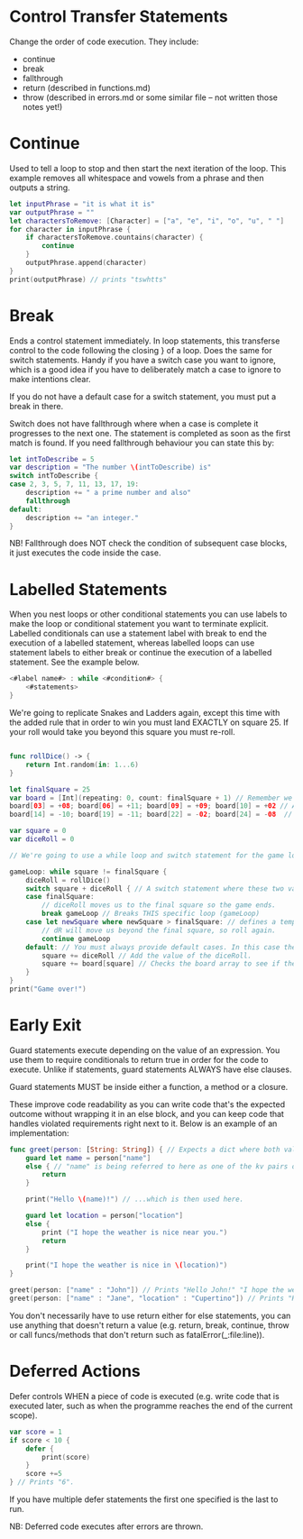 # Control Transfer Statements

Change the order of code execution. They include:

* continue
* break
* fallthrough
* return (described in functions.md)
* throw (described in errors.md or some similar file – not written those notes yet!)

# Continue

Used to tell a loop to stop and then start the next iteration of the loop. This example removes all whitespace and vowels from a phrase and then outputs a string.

```swift
let inputPhrase = "it is what it is"
var outputPhrase = ""
let charactersToRemove: [Character] = ["a", "e", "i", "o", "u", " "]
for character in inputPhrase {
    if charactersToRemove.countains(character) {
        continue
    }
    outputPhrase.append(character)
}
print(outputPhrase) // prints "tswhtts"
```

# Break

Ends a control statement immediately. In loop statements, this transferse control to the code following the closing } of a loop. Does the same for switch statements. Handy if you have a switch case you want to ignore, which is a good idea if you have to deliberately match a case to ignore to make intentions clear.

If you do not have a default case for a switch statement, you must put a break in there.

Switch does not have fallthrough where when a case is complete it progresses to the next one. The statement is completed as soon as the first match is found. If you need fallthrough behaviour you can state this by:

```swift
let intToDescribe = 5
var description = "The number \(intToDescribe) is"
switch intToDescribe {
case 2, 3, 5, 7, 11, 13, 17, 19:
    description += " a prime number and also"
    fallthrough
default:
    description += "an integer."
}
```

NB! Fallthrough does NOT check the condition of subsequent case blocks, it just executes the code inside the case.

# Labelled Statements

When you nest loops or other conditional statements you can use labels to make the loop or conditional statement you want to terminate explicit. Labelled conditionals can use a statement label with break to end the execution of a labelled statement, whereas labelled loops can use statement labels to either break or continue the execution of a labelled statement. See the example below.

```swift
<#label name#> : while <#condition#> {
    <#statements>
}
```

We're going to replicate Snakes and Ladders again, except this time with the added rule that in order to win you must land EXACTLY on square 25. If your roll would take you beyond this square you must re-roll.

```swift

func rollDice() -> {
    return Int.random(in: 1...6)
}

let finalSquare = 25
var board = [Int](repeating: 0, count: finalSquare + 1) // Remember we add 1 to this because arrays are zero-indexed.
board[03] = +08; board[06] = +11; board[09] = +09; board[10] = +02 // Adding the snakes and ladders and determining where on the board you get moved.
board[14] = -10; board[19] = -11; board[22] = -02; board[24] = -08  // More SnL.

var square = 0
var diceRoll = 0

// We're going to use a while loop and switch statement for the game logic. The while loop will include a statement label called "gameLoop". The condition for this loop will be while square != finalSquare (because the game will continue until the player lands on the final square).

gameLoop: while square != finalSquare {
    diceRoll = rollDice()
    switch square + diceRoll { // A switch statement where these two variables are added together and then it iterates through each case.
    case finalSquare:
        // diceRoll moves us to the final square so the game ends.
        break gameLoop // Breaks THIS specific loop (gameLoop)
    case let newSquare where newSquare > finalSquare: // defines a temp constant within the scope of this statement and checks to see if the result of the switch's conditional is less than the value stored in finalSquare.
        // dR will move us beyond the final square, so roll again.
        continue gameLoop
    default: // You must always provide default cases. In this case the move is valid, so it finds out it's effect.
        square += diceRoll // Add the value of the diceRoll.
        square += board[square] // Checks the board array to see if there are any modifiers, and adds/subtracts them from the value stored in square.
    }
}
print("Game over!")

```

# Early Exit

Guard statements execute depending on the value of an expression. You use them to require conditionals to return true in order for the code to execute. Unlike if statements, guard statements ALWAYS have else clauses.

Guard statements MUST be inside either a function, a method or a closure.

These improve code readability as you can write code that's the expected outcome without wrapping it in an else block, and you can keep code that handles violated requirements right next to it. Below is an example of an implementation:

```swift
func greet(person: [String: String]) { // Expects a dict where both values are strings and assigns them to the temp variable "person".
    guard let name = person["name"]
    else { // "name" is being referred to here as one of the kv pairs of this dict, and sets that equal to a variable called "name"...
        return
    }

    print("Hello \(name)!") // ...which is then used here.

    guard let location = person["location"]
    else {
        print ("I hope the weather is nice near you.")
        return
    }

    print("I hope the weather is nice in \(location)")
}

greet(person: ["name" : "John"]) // Prints "Hello John!" "I hope the weather is nice near you."
greet(person: ["name" : "Jane", "location" : "Cupertino"]) // Prints "Hello Jane!" "I hope the weather is nice in Cupertino."
```

You don't necessarily have to use return either for else statements, you can use anything that doesn't return a value (e.g. return, break, continue, throw or call funcs/methods that don't return such as fatalError(_:file:line)).

# Deferred Actions

Defer controls WHEN a piece of code is executed (e.g. write code that is executed later, such as when the programme reaches the end of the current scope).

```swift
var score = 1
if score < 10 {
    defer {
        print(score)
    }
    score +=5
} // Prints "6".
```

If you have multiple defer statements the first one specified is the last to run.

NB: Deferred code executes after errors are thrown.